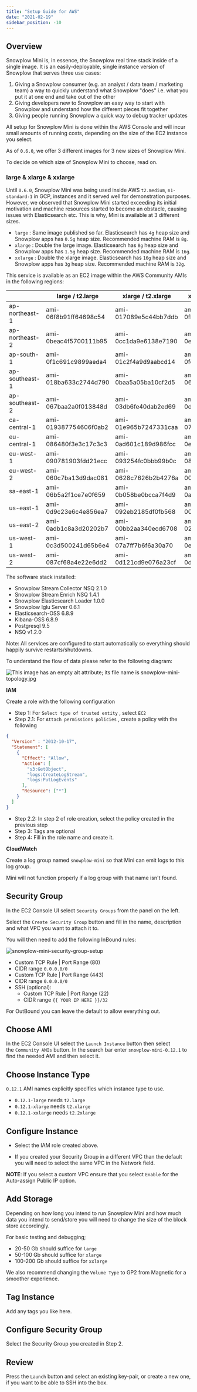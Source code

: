 ```yaml
---
title: "Setup Guide for AWS"
date: "2021-02-19"
sidebar_position: -10
---
```


## Overview

Snowplow Mini is, in essence, the Snowplow real time stack inside of a single image. It is an easily-deployable, single instance version of Snowplow that serves three use cases:

1. Giving a Snowplow consumer (e.g. an analyst / data team / marketing team) a way to quickly understand what Snowplow "does" i.e. what you put it at one end and take out of the other
2. Giving developers new to Snowplow an easy way to start with Snowplow and understand how the different pieces fit together
3. Giving people running Snowplow a quick way to debug tracker updates

All setup for Snowplow Mini is done within the AWS Console and will incur small amounts of running costs, depending on the size of the EC2 instance you select.

As of `0.6.0`, we offer 3 different images for 3 new sizes of Snowplow Mini.

To decide on which size of Snowplow Mini to choose, read on.

### large & xlarge & xxlarge

Until `0.6.0`, Snowplow Mini was being used inside AWS `t2.medium`, `n1-standard-1` in GCP, instances and it served well for demonstration purposes. However, we observed that Snowplow Mini started exceeding its initial motivation and machine resources started to become an obstacle, causing issues with Elasticsearch etc. This is why, Mini is available at 3 different sizes.

- `large` : Same image published so far. Elasticsearch has `4g` heap size and Snowplow apps has `0.5g` heap size. Recommended machine RAM is `8g`.
- `xlarge` : Double the large image. Elasticsearch has `8g` heap size and Snowplow apps has `1.5g` heap size. Recommended machine RAM is `16g`.
- `xxlarge` : Double the xlarge image. Elasticsearch has `16g` heap size and Snowplow apps has `3g` heap size. Recommended machine RAM is `32g`.

This service is available as an EC2 image within the AWS Community AMIs in the following regions:

|  | large / t2.large | xlarge / t2.xlarge | xxlarge / t2.xxlarge |
| --- | --- | --- | --- |
| ap-northeast-1 | ami-06f8b91ff64698c54 | ami-017089e5c44bb7ddb | ami-0fb083612bbc635b1 |
| ap-northeast-2 | ami-0beac4f5700111b95 | ami-0cc1da9e6138e7190 | ami-0e41c017b11fe3373 |
| ap-south-1 | ami-0f1c691c9899aeda4 | ami-01c2f4a9d9aabcd14 | ami-0fd6869ae6e6660f0 |
| ap-southeast-1 | ami-018ba633c2744d790 | ami-0baa5a05ba10cf2d5 | ami-060168aac7b80b3f5 |
| ap-southeast-2 | ami-067baa2a0f013848d | ami-03db6fe40dab2ed69 | ami-0de2e2005abc3e75e |
| ca-central-1 | ami-019387754606f0ab2 | ami-01e965b7247331caa | ami-0731035bde3afab6e |
| eu-central-1 | ami-086480f3e3c17c3c3 | ami-0ad601c189d986fcc | ami-0e46a89ecd38a2382 |
| eu-west-1 | ami-090781903fdd21ecc | ami-093254fc0bbb99b0c | ami-08a19ab019c52a37c |
| eu-west-2 | ami-060c7ba13d9dac081 | ami-0628c7626b2b4276a | ami-007340ba39a05e822 |
| sa-east-1 | ami-06b5a2f1ce7e0f659 | ami-0b058be0bcca7f4d9 | ami-0a92bca34b6a0901f |
| us-east-1 | ami-0d9c23e6c4e856ea7 | ami-092eb2185df0fb568 | ami-0013cf42ee99ca69d |
| us-east-2 | ami-0adb1c8a3d20202b7 | ami-00bb2aa340ecd6708 | ami-02566841f1fd60842 |
| us-west-1 | ami-0c3d500241d65b6e4 | ami-07a7ff7b6f6a30a70 | ami-0ec14967a8962dfdf |
| us-west-2 | ami-087cf68a4e22e6dd2 | ami-0d121cd9e076a23cf | ami-0d90e10d3f8ec1c8b |

The software stack installed:

- Snowplow Stream Collector NSQ 2.1.0
- Snowplow Stream Enrich NSQ 1.4.1
- Snowplow Elasticsearch Loader 1.0.0
- Snowplow Iglu Server 0.6.1
- Elasticsearch-OSS 6.8.9
- Kibana-OSS 6.8.9
- Postgresql 9.5
- NSQ v1.2.0

Note: All services are configured to start automatically so everything should happily survive restarts/shutdowns.

To understand the flow of data please refer to the following diagram:

![This image has an empty alt attribute; its file name is snowplow-mini-topology.jpg](images/snowplow-mini-topology.jpg)

**IAM**

Create a role with the following configuration

- Step 1: For `Select type of trusted entity` , select `EC2`
- Step 2.1: For `Attach permissions policies` , create a policy with the following

```json
{
  "Version" : "2012-10-17",
  "Statement": [
    {
      "Effect": "Allow",
      "Action": [
        "s3:GetObject",
        "logs:CreateLogStream",
        "logs:PutLogEvents"
      ],
      "Resource": ["*"]
    }
  ]
}
```

- Step 2.2: In step 2 of role creation, select the policy created in the previous step
- Step 3: Tags are optional
- Step 4: Fill in the role name and create it.

**CloudWatch**

Create a log group named `snowplow-mini` so that Mini can emit logs to this log group.

Mini will not function properly if a log group with that name isn't found.

## Security Group

In the EC2 Console UI select `Security Groups` from the panel on the left.

Select the `Create Security Group` button and fill in the name, description and what VPC you want to attach it to.

You will then need to add the following InBound rules:

![snowplow-mini-security-group-setup](images/security-groups-setup.png)

- Custom TCP Rule | Port Range (80)
- CIDR range `0.0.0.0/0`
- Custom TCP Rule | Port Range (443)
- CIDR range `0.0.0.0/0`
- SSH (optional):
    - Custom TCP Rule | Port Range (22)
    - CIDR range `{{ YOUR IP HERE }}/32`

For OutBound you can leave the default to allow everything out.

## Choose AMI

In the EC2 Console UI select the `Launch Instance` button then select the `Community AMIs` button. In the search bar enter `snowplow-mini-0.12.1` to find the needed AMI and then select it.

## Choose Instance Type

`0.12.1` AMI names explicitly specifies which instance type to use.

- `0.12.1-large` needs `t2.large`
- `0.12.1-xlarge` needs `t2.xlarge`
- `0.12.1-xxlarge` needs `t2.2xlarge`

## Configure Instance

- Select the IAM role created above.

- If you created your Security Group in a different VPC than the default you will need to select the same VPC in the Network field.

**NOTE**: If you select a custom VPC ensure that you select `Enable` for the Auto-assign Public IP option.

## Add Storage

Depending on how long you intend to run Snowplow Mini and how much data you intend to send/store you will need to change the size of the block store accordingly.

For basic testing and debugging;

- 20-50 Gb should suffice for `large`
- 50-100 Gb should suffice for `xlarge`
- 100-200 Gb should suffice for `xxlarge`

We also recommend changing the `Volume Type` to GP2 from Magnetic for a smoother experience.

## Tag Instance

Add any tags you like here.

## Configure Security Group

Select the Security Group you created in Step 2.

## Review

Press the `Launch` button and select an existing key-pair, or create a new one, if you want to be able to SSH into the box.
